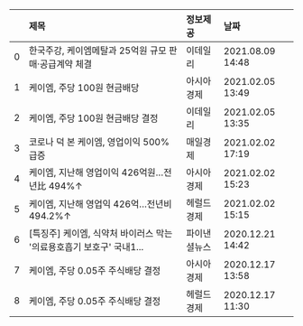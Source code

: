 |    | 제목                                                                 | 정보제공     | 날짜             |
|---:|:---------------------------------------------------------------------|:-------------|:-----------------|
|  0 | 한국주강, 케이엠메탈과 25억원 규모 판매·공급계약 체결                | 이데일리     | 2021.08.09 14:48 |
|  1 | 케이엠, 주당 100원 현금배당                                          | 아시아경제   | 2021.02.05 13:49 |
|  2 | 케이엠, 주당 100원 현금배당 결정                                     | 이데일리     | 2021.02.05 13:35 |
|  3 | 코로나 덕 본 케이엠, 영업이익 500% 급증                              | 매일경제     | 2021.02.02 17:19 |
|  4 | 케이엠, 지난해 영업이익 426억원…전년比 494%↑                         | 아시아경제   | 2021.02.02 15:23 |
|  5 | 케이엠, 지난해 영업익 426억…전년비 494.2%↑                           | 헤럴드경제   | 2021.02.02 15:15 |
|  6 | [특징주] 케이엠, 식약처 바이러스 막는 '의료용호흡기 보호구' 국내1... | 파이낸셜뉴스 | 2020.12.21 14:42 |
|  7 | 케이엠, 주당 0.05주 주식배당 결정                                    | 아시아경제   | 2020.12.17 13:58 |
|  8 | 케이엠, 주당 0.05주 주식배당 결정                                    | 헤럴드경제   | 2020.12.17 11:30 |